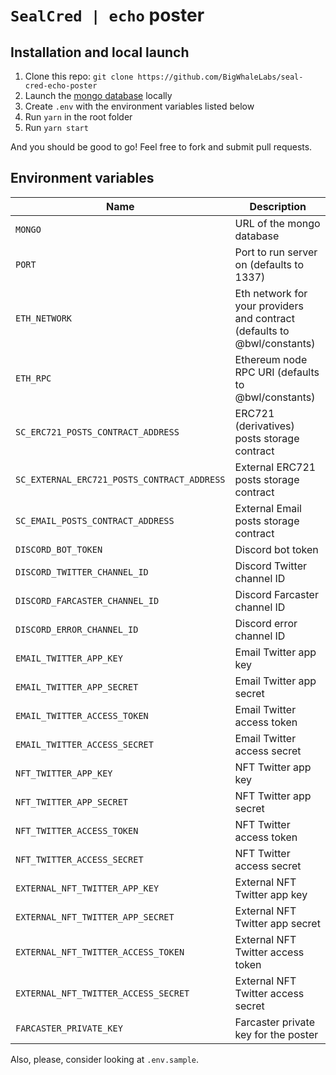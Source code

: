 # `SealCred | echo` poster

## Installation and local launch

1. Clone this repo: `git clone https://github.com/BigWhaleLabs/seal-cred-echo-poster`
2. Launch the [mongo database](https://www.mongodb.com/) locally
3. Create `.env` with the environment variables listed below
4. Run `yarn` in the root folder
5. Run `yarn start`

And you should be good to go! Feel free to fork and submit pull requests.

## Environment variables

| Name                                        | Description                                                              |
| ------------------------------------------- | ------------------------------------------------------------------------ |
| `MONGO`                                     | URL of the mongo database                                                |
| `PORT`                                      | Port to run server on (defaults to 1337)                                 |
| `ETH_NETWORK`                               | Eth network for your providers and contract (defaults to @bwl/constants) |
| `ETH_RPC`                                   | Ethereum node RPC URI (defaults to @bwl/constants)                       |
| `SC_ERC721_POSTS_CONTRACT_ADDRESS`          | ERC721 (derivatives) posts storage contract                              |
| `SC_EXTERNAL_ERC721_POSTS_CONTRACT_ADDRESS` | External ERC721 posts storage contract                                   |
| `SC_EMAIL_POSTS_CONTRACT_ADDRESS`           | External Email posts storage contract                                    |
| `DISCORD_BOT_TOKEN`                         | Discord bot token                                                        |
| `DISCORD_TWITTER_CHANNEL_ID`                | Discord Twitter channel ID                                               |
| `DISCORD_FARCASTER_CHANNEL_ID`              | Discord Farcaster channel ID                                             |
| `DISCORD_ERROR_CHANNEL_ID`                  | Discord error channel ID                                                 |
| `EMAIL_TWITTER_APP_KEY`                     | Email Twitter app key                                                    |
| `EMAIL_TWITTER_APP_SECRET`                  | Email Twitter app secret                                                 |
| `EMAIL_TWITTER_ACCESS_TOKEN`                | Email Twitter access token                                               |
| `EMAIL_TWITTER_ACCESS_SECRET`               | Email Twitter access secret                                              |
| `NFT_TWITTER_APP_KEY`                       | NFT Twitter app key                                                      |
| `NFT_TWITTER_APP_SECRET`                    | NFT Twitter app secret                                                   |
| `NFT_TWITTER_ACCESS_TOKEN`                  | NFT Twitter access token                                                 |
| `NFT_TWITTER_ACCESS_SECRET`                 | NFT Twitter access secret                                                |
| `EXTERNAL_NFT_TWITTER_APP_KEY`              | External NFT Twitter app key                                             |
| `EXTERNAL_NFT_TWITTER_APP_SECRET`           | External NFT Twitter app secret                                          |
| `EXTERNAL_NFT_TWITTER_ACCESS_TOKEN`         | External NFT Twitter access token                                        |
| `EXTERNAL_NFT_TWITTER_ACCESS_SECRET`        | External NFT Twitter access secret                                       |
| `FARCASTER_PRIVATE_KEY`                     | Farcaster private key for the poster                                     |

Also, please, consider looking at `.env.sample`.
